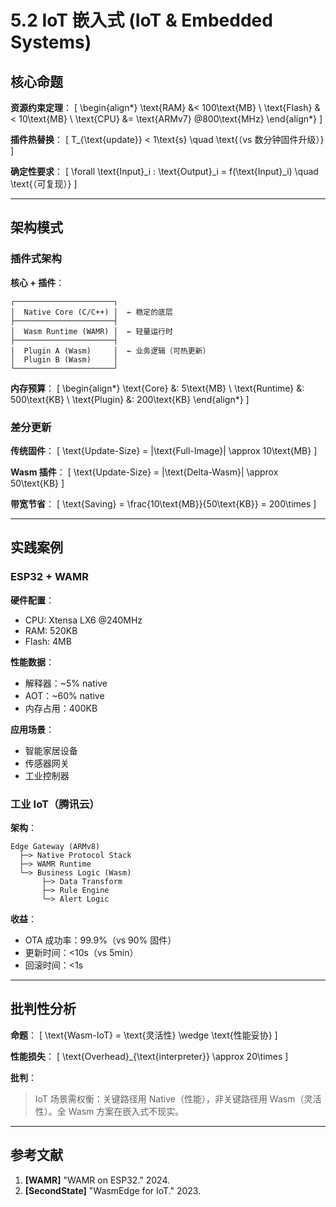 # 5.2 IoT 嵌入式 (IoT & Embedded Systems)

## 核心命题

**资源约束定理**：
\[
\begin{align*}
\text{RAM} &< 100\text{MB} \\
\text{Flash} &< 10\text{MB} \\
\text{CPU} &= \text{ARMv7} @800\text{MHz}
\end{align*}
\]

**插件热替换**：
\[
T_{\text{update}} < 1\text{s} \quad \text{（vs 数分钟固件升级）}
\]

**确定性要求**：
\[
\forall \text{Input}_i : \text{Output}_i = f(\text{Input}_i) \quad \text{（可复现）}
\]

---

## 架构模式

### 插件式架构

**核心 + 插件**：

```
┌──────────────────────┐
│  Native Core (C/C++) │  ← 稳定的底层
├──────────────────────┤
│  Wasm Runtime (WAMR) │  ← 轻量运行时
├──────────────────────┤
│  Plugin A (Wasm)     │  ← 业务逻辑（可热更新）
│  Plugin B (Wasm)     │
└──────────────────────┘
```

**内存预算**：
\[
\begin{align*}
\text{Core} &: 5\text{MB} \\
\text{Runtime} &: 500\text{KB} \\
\text{Plugin} &: 200\text{KB}
\end{align*}
\]

### 差分更新

**传统固件**：
\[
\text{Update-Size} = |\text{Full-Image}| \approx 10\text{MB}
\]

**Wasm 插件**：
\[
\text{Update-Size} = |\text{Delta-Wasm}| \approx 50\text{KB}
\]

**带宽节省**：
\[
\text{Saving} = \frac{10\text{MB}}{50\text{KB}} = 200\times
\]

---

## 实践案例

### ESP32 + WAMR

**硬件配置**：

- CPU: Xtensa LX6 @240MHz
- RAM: 520KB
- Flash: 4MB

**性能数据**：

- 解释器：~5% native
- AOT：~60% native
- 内存占用：400KB

**应用场景**：

- 智能家居设备
- 传感器网关
- 工业控制器

### 工业 IoT（腾讯云）

**架构**：

```
Edge Gateway (ARMv8)
  ├─> Native Protocol Stack
  ├─> WAMR Runtime
  └─> Business Logic (Wasm)
       ├─> Data Transform
       ├─> Rule Engine
       └─> Alert Logic
```

**收益**：

- OTA 成功率：99.9%（vs 90% 固件）
- 更新时间：<10s（vs 5min）
- 回滚时间：<1s

---

## 批判性分析

**命题**：
\[
\text{Wasm-IoT} = \text{灵活性} \wedge \text{性能妥协}
\]

**性能损失**：
\[
\text{Overhead}_{\text{interpreter}} \approx 20\times
\]

**批判**：
> IoT 场景需权衡：关键路径用 Native（性能），非关键路径用 Wasm（灵活性）。全 Wasm 方案在嵌入式不现实。

---

## 参考文献

1. **[WAMR]** "WAMR on ESP32." 2024.
2. **[SecondState]** "WasmEdge for IoT." 2023.
